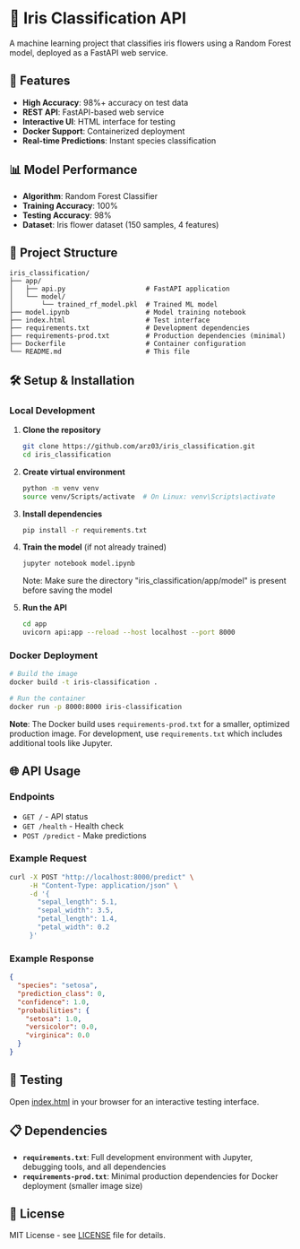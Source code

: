 # 🌸 Iris Classification API

A machine learning project that classifies iris flowers using a Random Forest model, deployed as a FastAPI web service.

## 🚀 Features

- **High Accuracy**: 98%+ accuracy on test data
- **REST API**: FastAPI-based web service
- **Interactive UI**: HTML interface for testing
- **Docker Support**: Containerized deployment
- **Real-time Predictions**: Instant species classification

## 📊 Model Performance

- **Algorithm**: Random Forest Classifier
- **Training Accuracy**: 100%
- **Testing Accuracy**: 98%
- **Dataset**: Iris flower dataset (150 samples, 4 features)

## 📁 Project Structure

```
iris_classification/
├── app/
│   ├── api.py                    # FastAPI application
│   └── model/
│       └── trained_rf_model.pkl  # Trained ML model
├── model.ipynb                   # Model training notebook
├── index.html                    # Test interface
├── requirements.txt              # Development dependencies
├── requirements-prod.txt         # Production dependencies (minimal)
├── Dockerfile                    # Container configuration
└── README.md                     # This file
```

## 🛠️ Setup & Installation

### Local Development

1. **Clone the repository**
   ```bash
   git clone https://github.com/arz03/iris_classification.git
   cd iris_classification
   ```

2. **Create virtual environment**
   ```bash
   python -m venv venv
   source venv/Scripts/activate  # On Linux: venv\Scripts\activate 
   ```

3. **Install dependencies**
   ```bash
   pip install -r requirements.txt
   ```

4. **Train the model** (if not already trained)
   ```bash
   jupyter notebook model.ipynb
   ```
   Note: Make sure the directory "iris_classification/app/model" is present before saving the model

5. **Run the API**
   ```bash
   cd app
   uvicorn api:app --reload --host localhost --port 8000
   ```

### Docker Deployment

```bash
# Build the image
docker build -t iris-classification .

# Run the container
docker run -p 8000:8000 iris-classification
```

**Note**: The Docker build uses `requirements-prod.txt` for a smaller, optimized production image. For development, use `requirements.txt` which includes additional tools like Jupyter.

## 🌐 API Usage

### Endpoints

- `GET /` - API status
- `GET /health` - Health check
- `POST /predict` - Make predictions

### Example Request

```bash
curl -X POST "http://localhost:8000/predict" \
     -H "Content-Type: application/json" \
     -d '{
       "sepal_length": 5.1,
       "sepal_width": 3.5,
       "petal_length": 1.4,
       "petal_width": 0.2
     }'
```

### Example Response

```json
{
  "species": "setosa",
  "prediction_class": 0,
  "confidence": 1.0,
  "probabilities": {
    "setosa": 1.0,
    "versicolor": 0.0,
    "virginica": 0.0
  }
}
```

## 🎯 Testing

Open [index.html](index.html) in your browser for an interactive testing interface.

## 📋 Dependencies

- **`requirements.txt`**: Full development environment with Jupyter, debugging tools, and all dependencies
- **`requirements-prod.txt`**: Minimal production dependencies for Docker deployment (smaller image size)

## 📄 License

MIT License - see [LICENSE](LICENSE) file for details.
